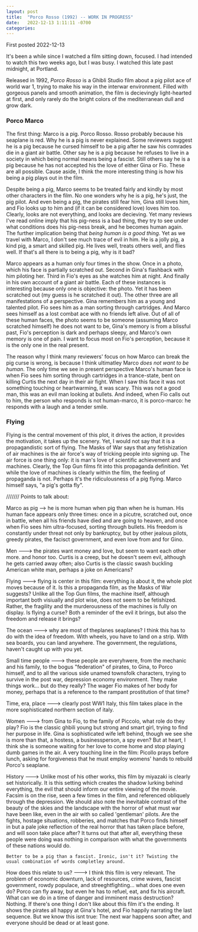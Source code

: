 ```yaml
---
layout: post
title:  "Porco Rosso (1992) -- WORK IN PROGRESS"
date:   2022-12-13 1:11:11 -0700
categories: 
---
```


First posted 2022-12-13

It's been a while since I watched a film sitting down, focused. I had intended to watch this two weeks ago, but I was busy. I watched this late past midnight, at Portland. 

Released in 1992, *Porco Rosso* is a Ghibli Studio film about a pig pilot ace of world war 1, trying to make his way in the interwar environment. Filled with gorgeous panels and smooth animation, the film is decievingly light-hearted at first, and only rarely do the bright colors of the mediterranean dull and grow dark. 

### Porco Marco
The first thing: Marco is a pig. Porco Rosso. Rosso probably because his seaplane is red. Why he is a pig is never explained. Some reviewers suggest he is a pig because he cursed himself to be a pig after he saw his comrades die in a giant air battle. Other say he is a pig because he refuses to live in a society in which being normal means being a fascist. Still others say he is a pig because he has not accepted his the love of either Gina or Fio. These are all possible. Cause aside, I think the more interesting thing is how his being a pig plays out in the film. 

Despite being a pig, Marco seems to be treated fairly and kindly by most other characters in the film. No one wonders why he is a pig, he's just, the pig pilot. And even being a pig, the pirates still fear him, Gina still loves him, and Fio looks up to him and (if it can be considered love) loves him too. Clearly, looks are not everything, and looks are decieving. Yet many reviews I've read online imply that his pig-ness is a bad thing, they try to see under what conditions does his pig-ness break, and he becomes human again. The further implication being that *being human is a good thing*. Yet as we travel with Marco, I don't see much trace of evil in him. He is a jolly pig, a kind pig, a smart and skilled pig. He lives well, treats others well, and flies well. If that's all there is to being a pig, why is it bad? 

Marco appears as a human only four times in the show. Once in a photo, which his face is partially scratched out. Second in Gina's flashback with him piloting her. Third in Fio's eyes as she watches him at night. And finally in his own account of a giant air battle. Each of these instances is interesting because only one is objective: the photo. Yet it has been scratched out (my guess is he scratched it out). The other three are all manifestations of a perspective. Gina remembers him as a young and talented pilot. Fio sees him as a man sorting through cartridges. And Marco sees himself as a lost combat ace with no friends left alive. Out of all of these human faces, the photo seems to be someone (assuming Marco scratched himself) he does not want to be, Gina's memory is from a blissful past, Fio's perception is dark and perhaps sleepy, and Marco's own memory is one of pain. I want to focus most on Fio's perception, because it is the only one in the real present. 

The reason why I think many reviewers' focus on how Marco can break the pig curse is wrong, is because I think ultimatley Marco *does not want to be human*. The only time we see in present perspective Marco's human face is when Fio sees him sorting through cartridges in a trance-state, bent on killing Curtis the next day in their air fight. When I saw this face it was not something touching or heartwarming, it was scary. This was not a good man, this was an evil man looking at bullets. And indeed, when Fio calls out to him, the person who responds is not human-marco, it is porco-marco: he responds with a laugh and a tender smile. 

### Flying 
Flying is the central movement of this plot, it drives the action, it provides the motivation, it takes up the scenery. Yet, I would not say that it is a propagandistic sort of flying. The Masks of War says that any fetishization of air machines is the air force's way of tricking people into signing up. The air force is one thing only: it is man's love of scientific achievement and machines. Clearly, the Top Gun films fit into this propaganda definition. Yet while the love of machines is clearly within the film, the feeling of propaganda is not. Perhaps it's the ridiculousness of a pig flying. Marco himself says, "a pig's gotta fly". 





///////
Points to talk about:

Marco as pig --> he is more human when pig than when he is human. His human face appears only three times: once in a picutre, scratched out, once in battle, when all his friends have died and are going to heaven, and once when Fio sees him ultra-focused, sorting through bullets. His freedom is constantly under threat not only by bankruptcy, but by other jealous pilots, greedy pirates, the facisct government, and even love from and for Gino. 

Men ---> the pirates want money and love, but seem to want each other more. and honor too. Curtis is a creep, but he doesn't seem evil, although he gets carried away often; also Curtis is the classic swash buckling American white man, perhaps a joke on Americans? 

Flying ---> flying is center in this film: everything is about it, the whole plot moves because of it. Is this a propaganda film, as the Masks of War suggests? Unlike all the Top Gun films, the machine itself, although important both visiually and plot wise, does not seem to be fetishized. Rather, the fragility and the murderousness of the machines is fully on display. Is flying a curse? Both a reminder of the evil it brings, but also the freedom and release it brings? 

The ocean ---> why are most of theplanes seaplanes? I think this has to do with the idea of freedom. With wheels, you have to land on a strip. With sea boards, you can land anywhere. The government, the regulations, haven't caught up with you yet. 

Small time people ---> these people are everyhwere, from the mechanic and his family, to the bogus "federation" of pirates, to Gina, to Porco himself, and to all the various side unamed townsfolk characters, trying to survive in the post war, depression economy environment. They make things work... but do they really? The wager Fio makes of her body for money, perhaps that is a reference to the rampant prostitution of that time? 

Time, era, place ---> clearly post WW1 Italy, this film takes place in the more sophisticated northern section of italy. 

Women ---> from Gina to Fio, to the family of Piccolo, what role do they play? Fio is the classic ghbili young but strong and smart girl, trying to find her purpose in life. Gina is sophisticated wife left behind, though we see she is more than that, a hostess, a businessperson, a spy even? But at heart, I think she is someone waiting for her love to come home and stop playing dumb games in the air. A very touching line in the film: Picollo prays before lunch, asking for forgiveness that he must employ womens' hands to rebuild Porco's seaplane. 

History ---> Unlike most of his other works, this film by miyazaki is clearly set historically. It is this setting which creates the shadow lurking behind everything, the evil that should inform our entire viewing of the movie. Facsim is on the rise, seen a few times in the film, and referenced obliquely through the depression. 
    We should also note the inevitable contrast of the beauty of the skies and the landscape with the horror of what must war have been like, even in the air with so called 'gentleman' pilots. Are the fights, hostage situations, robberies, and matches that Porco finds himself in but a pale joke reflection of the real horror that has taken place before, and will soon take place after? It turns out that after all, everything these people were doing was nothing in comparison with what the governments of these nations would do. 

    Better to be a pig than a fascist. Ironic, isn't it? Twisting the usual combination of words completley around. 

How does this relate to us? ---> I think this film is very relevant. The problem of economic downturn, lack of resources, crime waves, fascist government, rowdy populace, and streeghtfighting... what does one even do? Porco can fly away, but even he has to refuel, eat, and fix his aircraft. What can we do in a time of danger and imminent mass destruction? Nothing. If there's one thing I don't like about this film it's the ending. It shows the pirates all happy at Gina's hotel, and Fio happily narrating the last sequence. But we know this isnt true: The next war happens soon after, and everyone should be dead or at least gone. 

